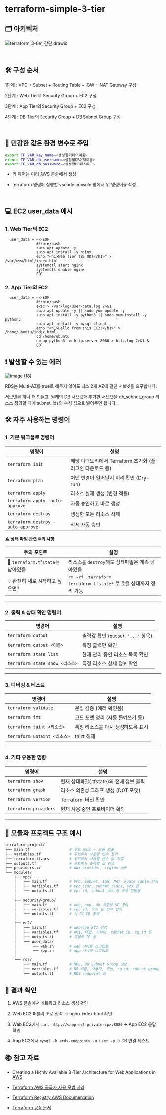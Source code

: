 # terraform-simple-3-tier

## 🗂️ 아키텍처
![terraform_3-tier_간단 drawio](https://github.com/user-attachments/assets/38532408-4e4d-4f96-a3b7-89c68ce83798)

<br>

## 🛠️ 구성 순서

1단계 : VPC + Subnet + Routing Table + IGW + NAT Gateway 구성

2단계 : Web Tier의 Security Group + EC2 구성

3단계 : App Tier의 Security Group + EC2 구성

4단계 : DB Tier의 Security Group + DB Subnet Group 구성

<br>

## 🔐 민감한 값은 환경 변수로 주입

```bash
export TF_VAR_key_name=<생성한키페어이름>
export TF_VAR_db_username=<설정할DB유저이름>
export TF_VAR_db_password=<설정할DB패스워드>
```

- 키 페어는 미리 AWS 콘솔에서 생성

- terraform 명령어 실행할 vscode console 창에서 위 명령어들 작성

<br>

## 💻 EC2 user_data 예시

### 1. Web Tier의 EC2
    
```hcl
  user_data = <<-EOF
              #!/bin/bash
              sudo apt update -y
              sudo apt install -y nginx
              echo "<h1>Web Tier (80 OK)</h1>" > /var/www/html/index.html
              systemctl start nginx
              systemctl enable nginx
              EOF

```
    
### 2. App Tier의 EC2
    
```hcl
  user_data = <<-EOF
              #!/bin/bash
              exec > /var/log/user-data.log 2>&1
              sudo apt update -y || sudo yum update -y
              sudo apt install -y python3 || sudo yum install -y python3
              sudo apt install -y mysql-client
              echo "<h1>Hello from this EC2!</h1>" > /home/ubuntu/index.html
              cd /home/ubuntu
              nohup python3 -m http.server 8080 > http.log 2>&1 &
              EOF
```

## ❗ 발생할 수 있는 에러

![image (18)](https://github.com/user-attachments/assets/0c2f6eb6-1e0e-47bf-9cb1-2050f2f7dfc3)

RDS는 Multi-AZ를 true로 해두지 않아도 최소 2개 AZ에 걸친 서브넷을 요구합니다.

서브넷을 하나 더 만들고, 원래의 DB 서브넷과 추가한 서브넷을 db_subnet_group 리소스 정의할 때에 subnet_ids의 속성 값으로 넣어주면 됩니다.

## 🛠️ 자주 사용하는 명령어

### **1. 기본 워크플로 명령어**

| 명령어 | 설명 |
| --- | --- |
| `terraform init` | 해당 디렉토리에서 Terraform 초기화 (플러그인 다운로드 등) |
| `terraform plan` | 어떤 변경이 일어날지 미리 확인 (Dry-run) |
| `terraform apply` | 리소스 실제 생성 (변경 적용) |
| `terraform apply -auto-approve` | 자동 승인하고 바로 생성 |
| `terraform destroy` | 생성한 모든 리소스 삭제 |
| `terraform destroy -auto-approve` | 삭제 자동 승인 |

**⚠️ 상태 파일 관련 주의 사항**

| 주의 포인트 | 설명 |
| --- | --- |
| 💾 `terraform.tfstate`는 남아있음 | 리소스를 `destroy`해도 상태파일은 계속 남아있음 |
| 💡 완전히 새로 시작하고 싶으면? | `rm -rf .terraform terraform.tfstate*` 로 로컬 상태까지 정리 가능 |

---

### 2. **출력 & 상태 확인 명령어**

| 명령어 | 설명 |
| --- | --- |
| `terraform output` | 출력값 확인 (`output "..."` 항목) |
| `terraform output <이름>` | 특정 출력만 확인 |
| `terraform state list` | 현재 관리 중인 리소스 목록 확인 |
| `terraform state show <리소스>` | 특정 리소스 상세 정보 확인 |

---

### 3. **디버깅 & 테스트**

| 명령어 | 설명 |
| --- | --- |
| `terraform validate` | 문법 검증 (에러 확인용) |
| `terraform fmt` | 코드 포맷 정리 (자동 들여쓰기 등) |
| `terraform taint <리소스>` | 특정 리소스를 다시 생성하도록 표시 |
| `terraform untaint <리소스>` | taint 해제 |

---

### 4. **기타 유용한 명령**

| 명령어 | 설명 |
| --- | --- |
| `terraform show` | 현재 상태파일(.tfstate)의 전체 정보 출력 |
| `terraform graph` | 리소스 의존성 그래프 생성 (DOT 포맷) |
| `terraform version` | Terraform 버전 확인 |
| `terraform providers` | 현재 사용 중인 프로바이더 확인 |

---

## 📁 모듈화 프로젝트 구조 예시

```bash
terraform-project/
├── main.tf                  # 루트 main - 모듈 호출
├── variables.tf             # 루트에서 사용할 변수 정의
├── terraform.tfvars         # 루트에서 사용할 변수 값 지정
├── outputs.tf               # 루트에서 출력할 값 정의
├── providers.tf             # AWS provider, region 설정
└── modules/
    ├── vpc/
    │   ├── main.tf          # VPC, Subnet, IGW, NAT, Route Table 정의
    │   ├── variables.tf     # vpc_cidr, subnet_cidrs, azs 등
    │   └── outputs.tf       # vpc_id, subnet_ids 등 외부 전달용
    │
    ├── security-group/
    │   ├── main.tf          # web, app, db 계층용 SG 정의
    │   ├── variables.tf     # vpc_id, 포트 등 인자 정의
    │   └── outputs.tf       # 각 SG ID 출력
    │
    ├── ec2/
    │   ├── main.tf          # web/app EC2 생성
    │   ├── variables.tf     # AMI, 타입, 키페어, subnet_id, sg_id 등
    │   ├── outputs.tf       # 퍼블릭 IP 등
    │   └── user_data/
    │       ├── web.sh       # web 서버용 스크립트
    │       └── app.sh       # app 서버용 스크립트 
    │
    └── rds/
        ├── main.tf          # RDS, DB Subnet Group 생성
        ├── variables.tf     # DB 이름, 사용자, 비번, sg_id, subnet_group 등
        └── outputs.tf       # RDS endpoint 등

```

## 🔎 결과 확인

1. AWS 콘솔에서 네트워크 리소스 생성 확인

2. Web EC2 퍼블릭 IP로 접속 → nginx index.html 확인
3. Web EC2에서 `curl http://<app-ec2-private-ip>:8080` → App EC2 응답 확인
4. App EC2에서 `mysql -h <rds-endpoint> -u user -p` → DB 연결 테스트

## 📚 참고 자료

- [Creating a Highly Available 3-Tier Architecture for Web Applications in AWS](https://medium.com/@abach06/creating-a-highly-available-3-tier-architecture-for-web-applications-in-aws-23f37d49bd25)
  
- [Terraform AWS 공급자 사용 모범 사례](https://docs.aws.amazon.com/ko_kr/prescriptive-guidance/latest/terraform-aws-provider-best-practices/introduction.html)
- [Terraform Registry AWS Documentation](https://registry.terraform.io/providers/hashicorp/aws/latest/docs#argument-reference)
- [Terraform 공식 문서](https://developer.hashicorp.com/terraform/docs)
